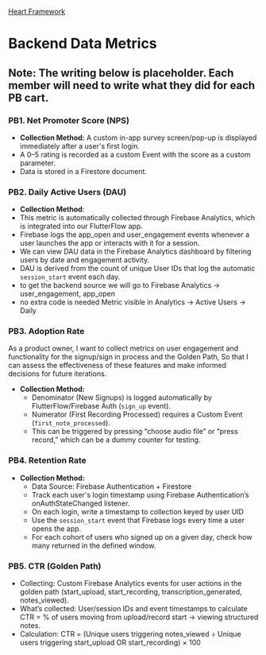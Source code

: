 [Heart Framework](https://docs.google.com/presentation/d/1o-S2jwbj1Vr_2ft_1GInzSYxrX1e2UeC4x1d4qHyIRk/edit?usp=sharing)

# Backend Data Metrics

## **Note**: The writing below is placeholder. Each member will need to write what they did for each PB cart.

### PB1. Net Promoter Score (NPS)
- **Collection Method:** A custom in-app survey screen/pop-up is displayed immediately after a user's first login.  
- A 0–5 rating is recorded as a custom Event with the score as a custom parameter.  
- Data is stored in a Firestore document.

### PB2. Daily Active Users (DAU)
- **Collection Method**: 
- This metric is automatically collected through Firebase Analytics, which is integrated into our FlutterFlow app.
- Firebase logs the app_open and user_engagement events whenever a user launches the app or interacts with it for a session.
- We can view DAU data in the Firebase Analytics dashboard by filtering users by date and engagement activity. 
- DAU is derived from the count of unique User IDs that log the automatic `session_start` event each day.
- to get the backend source we will go to Firebase Analytics → user_engagement, app_open
- no extra code is needed
Metric visible in Analytics → Active Users → Daily

### PB3. Adoption Rate
As a product owner,
I want to collect metrics on user engagement and functionality for the signup/sign in process and the Golden Path,
So that I can assess the effectiveness of these features and make informed decisions for future iterations.
- **Collection Method:**  
  - Denominator (New Signups) is logged automatically by FlutterFlow/Firebase Auth (`sign_up` event).  
  - Numerator (First Recording Processed) requires a Custom Event (`first_note_processed`).  
  - This can be triggered by pressing “choose audio file” or “press record,” which can be a dummy counter for testing.

### PB4. Retention Rate
- **Collection Method:**  
  - Data Source: Firebase Authentication + Firestore
  - Track each user's login timestamp using Firebase Authentication’s onAuthStateChanged listener.
  - On each login, write a timestamp to collection keyed by user UID
  - Use the `session_start` event that Firebase logs every time a user opens the app.
  - For each cohort of users who signed up on a given day, check how many returned in the defined window.

### PB5. CTR (Golden Path)
- Collecting: Custom Firebase Analytics events for user actions in the golden path (start_upload, start_recording, transcription_generated, notes_viewed).
- What’s collected: User/session IDs and event timestamps to calculate CTR = % of users moving from upload/record start → viewing structured notes.
- Calculation: CTR = (Unique users triggering notes_viewed ÷ Unique users triggering start_upload OR start_recording) × 100

